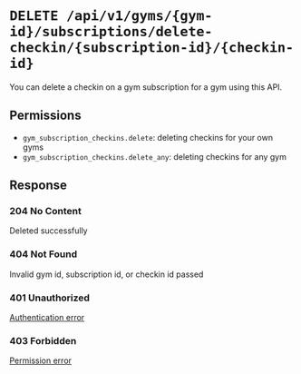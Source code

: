 # `DELETE /api/v1/gyms/{gym-id}/subscriptions/delete-checkin/{subscription-id}/{checkin-id}`
You can delete a checkin on a gym subscription for a gym using this API.


## Permissions

- `gym_subscription_checkins.delete`: deleting checkins for your own gyms
- `gym_subscription_checkins.delete_any`: deleting checkins for any gym

## Response

### 204 No Content
 Deleted successfully

### 404 Not Found
 Invalid gym id, subscription id, or checkin id passed

### 401 Unauthorized
[Authentication error](../../_globals/authentication-errors.md)

### 403 Forbidden
[Permission error](../../_globals/permission-errors.md)
